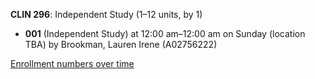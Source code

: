 **CLIN 296**: Independent Study (1–12 units, by 1)

- **001** (Independent Study) at 12:00 am–12:00 am on Sunday (location TBA) by Brookman, Lauren Irene (A02756222)

[Enrollment numbers over time](./CLIN296.tsv)
